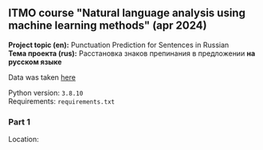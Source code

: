 ## ITMO course "Natural language analysis using machine learning methods" (apr 2024)

**Project topic (en):** Punctuation Prediction for Sentences in Russian \
**Тема проекта (rus):** Расстановка знаков препинания в предложении **на русском языке**

Data was taken [here]()

Python version: `3.8.10`\
Requirements: `requirements.txt`

### Part 1

Location: 

